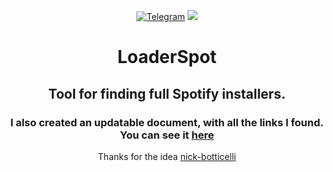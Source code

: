 <p align="center">
    <a href="https://t.me/OfficialSpotifyUpdates"><img src="https://img.shields.io/badge/Telegram- -blue?logo=telegram" alt="Telegram"></a>
    <a href="https://docs.google.com/spreadsheets/d/1wztO1L4zvNykBRw7X4jxP8pvo11oQjT0O5DvZ_-S4Ok/edit#gid=0"><img src="https://img.shields.io/badge/Excel%20table--brightgreen.svg?style=flat&logo=microsoftexcel&label=Excel table"></a>
</p>

<h1 align="center">LoaderSpot</h1>
<h2 align="center">Tool for finding full Spotify installers.</h2>
<p align="center">
    <h3 align="center">I also created an updatable document, with all the links I found. You can see it <a href="https://docs.google.com/spreadsheets/d/1wztO1L4zvNykBRw7X4jxP8pvo11oQjT0O5DvZ_-S4Ok/edit#gid=0">here</a></h3>
</p>
<p align="center">Thanks for the idea <a href="https://github.com/nick-botticelli/SpotifyUpgradeFinder">nick-botticelli</a></p>
